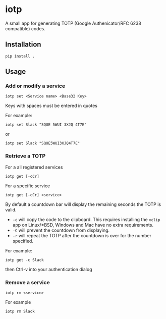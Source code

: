 # iotp
A small app for generating TOTP (Google Authenicator/RFC 6238 compatible) codes.

## Installation
`pip install .`

## Usage

### Add or modify a service
`iotp set <Service name> <Base32 Key>`

Keys with spaces must be entered in quotes

For example:

`iotp set Slack "SQUE 5WUI 3XJQ 4T7E"`

or

`iotp set Slack "SQUE5WUI3XJQ4T7E"`


### Retrieve a TOTP

For a all registered services

`iotp get [-cCr]`

For a specific service

`iotp get [-cCr] <service>`

By default a countdown bar will display the remaining seconds the TOTP is valid.
* `-c` will copy the code to the clipboard. This requires installing the `xclip` app on Linux/\*BSD, Windows and Mac have no extra requirements.
* `-C` will prevent the countdown from displaying.
* `-r` will repeat the TOTP after the countdown is over for the number specified.

For example:

`iotp get -c Slack`

then Ctrl-v into your authentication dialog


### Remove a service

`iotp rm <service>`

For example

`iotp rm Slack`
